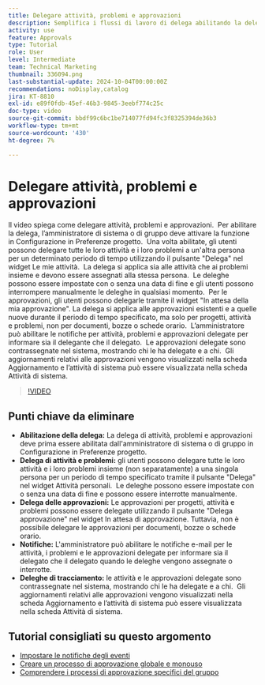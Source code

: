 ```yaml
---
title: Delegare attività, problemi e approvazioni
description: Semplifica i flussi di lavoro di delega abilitando la delega di attività e approvazioni nella configurazione, utilizzando i pulsanti "Delega" e "Delega approvazione", impostando notifiche e-mail per le assegnazioni e monitorando gli aggiornamenti e l’attività del sistema per una supervisione chiara.
activity: use
feature: Approvals
type: Tutorial
role: User
level: Intermediate
team: Technical Marketing
thumbnail: 336094.png
last-substantial-update: 2024-10-04T00:00:00Z
recommendations: noDisplay,catalog
jira: KT-8810
exl-id: e89f0fdb-45ef-46b3-9845-3eebf774c25c
doc-type: video
source-git-commit: bbdf99c6bc1be714077fd94fc3f8325394de36b3
workflow-type: tm+mt
source-wordcount: '430'
ht-degree: 7%

---
```


# Delegare attività, problemi e approvazioni

Il video spiega come delegare attività, problemi e approvazioni. &#x200B; Per abilitare la delega, l’amministratore di sistema o di gruppo deve attivare la funzione in Configurazione in Preferenze progetto. &#x200B; Una volta abilitate, gli utenti possono delegare tutte le loro attività e i loro problemi a un&#39;altra persona per un determinato periodo di tempo utilizzando il pulsante &quot;Delega&quot; nel widget Le mie attività. &#x200B; La delega si applica sia alle attività che ai problemi insieme e devono essere assegnati alla stessa persona. &#x200B; Le deleghe possono essere impostate con o senza una data di fine e gli utenti possono interrompere manualmente le deleghe in qualsiasi momento. &#x200B;
Per le approvazioni, gli utenti possono delegarle tramite il widget &quot;In attesa della mia approvazione&quot;. &#x200B; La delega si applica alle approvazioni esistenti e a quelle nuove durante il periodo di tempo specificato, ma solo per progetti, attività e problemi, non per documenti, bozze o schede orario. &#x200B; L’amministratore può abilitare le notifiche per attività, problemi e approvazioni delegate per informare sia il delegante che il delegato. &#x200B;
Le approvazioni delegate sono contrassegnate nel sistema, mostrando chi le ha delegate e a chi. &#x200B; Gli aggiornamenti relativi alle approvazioni vengono visualizzati nella scheda Aggiornamento e l’attività di sistema può essere visualizzata nella scheda Attività di sistema. &#x200B;


>[!VIDEO](https://video.tv.adobe.com/v/3446384/?quality=12&learn=on&enablevpops=1&captions=ita)

## Punti chiave da eliminare

* **Abilitazione della delega:** La delega di attività, problemi e approvazioni deve prima essere abilitata dall&#39;amministratore di sistema o di gruppo in Configurazione in Preferenze progetto.
* **Delega di attività e problemi:** gli utenti possono delegare tutte le loro attività e i loro problemi insieme (non separatamente) a una singola persona per un periodo di tempo specificato tramite il pulsante &quot;Delega&quot; nel widget Attività personali. &#x200B; Le deleghe possono essere impostate con o senza una data di fine e possono essere interrotte manualmente.
* **Delega delle approvazioni:** Le approvazioni per progetti, attività e problemi possono essere delegate utilizzando il pulsante &quot;Delega approvazione&quot; nel widget In attesa di approvazione. &#x200B; Tuttavia, non è possibile delegare le approvazioni per documenti, bozze o schede orario.
* **Notifiche:** L&#39;amministratore può abilitare le notifiche e-mail per le attività, i problemi e le approvazioni delegate per informare sia il delegato che il delegato quando le deleghe vengono assegnate o interrotte.
* **Deleghe di tracciamento:** le attività e le approvazioni delegate sono contrassegnate nel sistema, mostrando chi le ha delegate e a chi. &#x200B; Gli aggiornamenti relativi alle approvazioni vengono visualizzati nella scheda Aggiornamento e l’attività di sistema può essere visualizzata nella scheda Attività di sistema.


## Tutorial consigliati su questo argomento

* [Impostare le notifiche degli eventi](/help/administration-and-setup/email-and-in-app-notifications/admin-set-up-event-notifications.md)
* [Creare un processo di approvazione globale e monouso](/help/manage-work/approval-processes-and-milestone-paths/create-a-single-use-approval-process.md)
* [Comprendere i processi di approvazione specifici del gruppo](/help/administration-and-setup/approval-processes-and-milestone-paths/group-specific-approval-processes.md)

